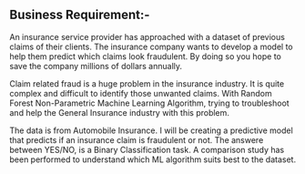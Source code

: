 ## Business Requirement:-

An insurance service provider has approached  with a dataset of previous claims of their clients. The insurance company wants to develop a model to help them predict which claims look fraudulent. By doing so you hope to save the company millions of dollars annually.

Claim related fraud is a huge problem in the insurance industry. It is quite complex and difficult to identify those unwanted claims. With Random Forest Non-Parametric Machine Learning Algorithm, trying to troubleshoot and help the General Insurance industry with this problem.

The data is from Automobile Insurance. I will be creating a predictive model that predicts if an insurance claim is fraudulent or not. The answere between YES/NO, is a Binary Classification task. A comparison study has been performed to understand which ML algorithm suits best to the dataset.